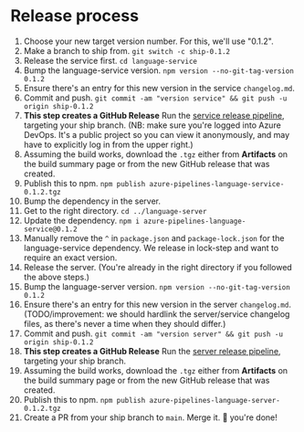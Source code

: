 # Release process

1. Choose your new target version number. For this, we'll use "0.1.2".
2. Make a branch to ship from. `git switch -c ship-0.1.2`
3. Release the service first. `cd language-service`
  1. Bump the language-service version. `npm version --no-git-tag-version 0.1.2`
  2. Ensure there's an entry for this new version in the service `changelog.md`.
  3. Commit and push. `git commit -am "version service" && git push -u origin ship-0.1.2`
  4. **This step creates a GitHub Release** Run the [service release pipeline][release-service], targeting your ship branch. (NB: make sure you're logged into Azure DevOps. It's a public project so you can view it anonymously, and may have to explicitly log in from the upper right.)
  5. Assuming the build works, download the `.tgz` either from **Artifacts** on the build summary page or from the new GitHub release that was created.
  6. Publish this to npm. `npm publish azure-pipelines-language-service-0.1.2.tgz`
4. Bump the dependency in the server.
  1. Get to the right directory. `cd ../language-server`
  2. Update the dependency. `npm i azure-pipelines-language-service@0.1.2`
  3. Manually remove the `^` in `package.json` and `package-lock.json` for the language-service dependency. We release in lock-step and want to require an exact version.
5. Release the server. (You're already in the right directory if you followed the above steps.)
  1. Bump the language-server version. `npm version --no-git-tag-version 0.1.2`
  2. Ensure there's an entry for this new version in the server `changelog.md`. (TODO/improvement: we should hardlink the server/service changelog files, as there's never a time when they should differ.)
  3. Commit and push. `git commit -am "version server" && git push -u origin ship-0.1.2`
  4. **This step creates a GitHub Release** Run the [server release pipeline][release-server], targeting your ship branch.
  5. Assuming the build works, download the `.tgz` either from **Artifacts** on the build summary page or from the new GitHub release that was created.
  6. Publish this to npm. `npm publish azure-pipelines-language-server-0.1.2.tgz`
6. Create a PR from your ship branch to `main`. Merge it. :tada: you're done!

[azure-pipelines]: https://dev.azure.com/ms/azure-pipelines-vscode/_build "Azure Pipelines project"
[release-service]: https://dev.azure.com/ms/azure-pipelines-vscode/_build?definitionId=33 "Language service release pipeline"
[release-server]: https://dev.azure.com/ms/azure-pipelines-vscode/_build?definitionId=34 "Language server release pipeline"
